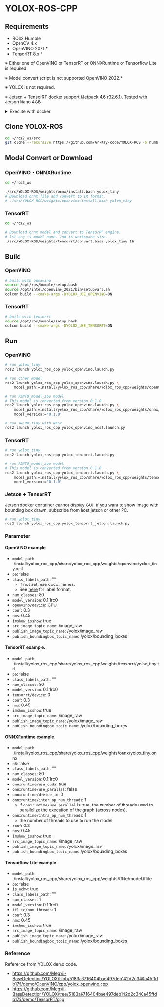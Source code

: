 # YOLOX-ROS-CPP

## Requirements
- ROS2 Humble
- OpenCV 4.x
- OpenVINO 2021.*
- TensorRT 8.x *
<!-- - ONNXRuntime * -->
<!-- - Tensorflow Lite * -->

※ Either one of OpenVINO or TensorRT or ONNXRuntime or Tensorflow Lite is required.

<!-- ※ ONNXRuntime support CPU or CUDA execute provider.

※ Tensorflow Lite support XNNPACK Delegate only.

※ Tensorflow Lite support float model and does not support integer model. -->

※ Model convert script is not supported OpenVINO 2022.*

※ YOLOX is not required.

※ Jetson + TensorRT docker support (Jetpack 4.6 r32.6.1). Tested with Jetson Nano 4GB.




<details>
<summary>Execute with docker</summary>


#### OpenVINO
```bash
# base image is "openvino/ubuntu20_dev:2021.4.1_20210416"
docker pull fateshelled/openvino_yolox_ros:latest

xhost +
docker run --rm -it \
           --network host \
           --privileged \
           --user openvino \
           -v $HOME/ros2_ws:/home/openvino/ros2_ws \
           -v /tmp/.X11-unix:/tmp/.X11-unix \
           -w /home/openvino/ros2_ws \
           -e DISPLAY=$DISPLAY \
           --device /dev/video0:/dev/video0 \
           fateshelled/openvino_yolox_ros:latest /bin/bash

# If use NCS2, mount "/dev/bus/usb".
xhost +
docker run --rm -it \
           --network host \
           --privileged \
           --user openvino \
           -v $HOME/ros2_ws:/home/openvino/ros2_ws \
           -v /tmp/.X11-unix:/tmp/.X11-unix \
           -w /home/openvino/ros2_ws \
           -v /dev/bus/usb:/dev/bus/usb
           -e DISPLAY=$DISPLAY \
           --device /dev/video0:/dev/video0 \
           fateshelled/openvino_yolox_ros:latest \
           /bin/bash

```

#### TensorRT
```bash
# base image is "nvcr.io/nvidia/pytorch:21.09-py3"
docker pull swiftfile/tensorrt_yolox_ros:latest

xhost +
docker run --rm -it \
           --network host \
           --gpus all \
           --privileged \
           -v $HOME/ros2_ws:/root/ros2_ws \
           -v /tmp/.X11-unix:/tmp/.X11-unix \
           -w /root/ros2_ws \
           -e DISPLAY=$DISPLAY \
           --device /dev/video0:/dev/video0 \
           swiftfile/tensorrt_yolox_ros:latest \
           /bin/bash
```

#### Jetson + TensorRT
```bash
# base image is "dustynv/ros:foxy-ros-base-l4t-r32.6.1"
docker pull fateshelled/jetson_yolox_ros:foxy-ros-base-l4t-r32.6.1

# This image cannot display GUI.
docker run --rm -it \
           --network host \
           --runtime nvidia \
           -v $HOME/ros2_ws:/root/ros2_ws \
           -w /root/ros2_ws \
           --device /dev/video0:/dev/video0 \
           fateshelled/jetson_yolox_ros:foxy-ros-base-l4t-r32.6.1 \
           /bin/bash
```

#### ONNXRuntime
```bash
# base image is "nvcr.io/nvidia/cuda:11.4.2-cudnn8-devel-ubuntu20.04"
docker pull fateshelled/onnxruntime_yolox_ros:latest

xhost +
docker run --rm -it \
           --network host \
           --gpus all \
           --privileged \
           -v $HOME/ros2_ws:/root/ros2_ws \
           -v /tmp/.X11-unix:/tmp/.X11-unix \
           -w /root/ros2_ws \
           -e DISPLAY=$DISPLAY \
           --device /dev/video0:/dev/video0 \
           fateshelled/onnxruntime_yolox_ros:latest \
           /bin/bash
```

</details>

## Clone YOLOX-ROS
```bash
cd ~/ros2_ws/src
git clone --recursive https://github.com/Ar-Ray-code/YOLOX-ROS -b humble
```

## Model Convert or Download
### OpenVINO・ONNXRuntime
```bash
cd ~/ros2_ws

./src/YOLOX-ROS/weights/onnx/install.bash yolox_tiny
# Download onnx file and convert to IR format.
# ./src/YOLOX-ROS/weights/openvino/install.bash yolox_tiny
```

### TensorRT
```bash
cd ~/ros2_ws

# Download onnx model and convert to TensorRT engine.
# 1st arg is model name. 2nd is workspace size.
./src/YOLOX-ROS/weights/tensorrt/convert.bash yolox_tiny 16
```

<!-- #### Tensorflow Lite
```bash
cd ~/ros2_ws

# Download tflite Person Detection model
# https://github.com/Kazuhito00/Person-Detection-using-RaspberryPi-CPU/
./src/YOLOX-ROS/weights/tflite/download_model.bash
```

#### PINTO_model_zoo
- Support PINTO_model_zoo model
- Download model using the following script.
  - https://github.com/PINTO0309/PINTO_model_zoo/blob/main/132_YOLOX/download_nano.sh
  - `curl -s https://raw.githubusercontent.com/PINTO0309/PINTO_model_zoo/main/132_YOLOX/download_nano.sh | bash`
  
- ONNX model copy to weight dir
  - `cp resouces_new/saved_model_yolox_tiny_480x640/yolox_tiny_480x640.onnx ./src/YOLOX-ROS/weights/onnx/`

- Convert to TensorRT engine
  - `./src/YOLOX-ROS/weights/tensorrt/convert.bash yolox_tiny_480x640`

- tflite model copy to weight dir
  - `cp resouces_new/saved_model_yolox_tiny_480x640/model_float32.tflite ./src/YOLOX-ROS/weights/tflite/` -->




<!-- #### build yolox_ros_cpp with tflite

##### build tflite
https://www.tensorflow.org/lite/guide/build_cmake

Below is an example build script.
Please change `${workspace}` as appropriate for your environment.
```bash
cd ${workspace}
git clone https://github.com/tensorflow/tensorflow.git tensorflow_src
mkdir tflite_build
cd tflite_build

cmake ../tensorflow_src/tensorflow/lite \
  -DBUILD_SHARED_LIBS=ON \
  -DTFLITE_ENABLE_INSTALL=OFF \
  -DTFLITE_ENABLE_XNNPACK=ON \
  -DTFLITE_ENABLE_RUY=OFF \
  -DCMAKE_BUILD_TYPE=Release

make -j"$(nproc)"
``` -->

## Build

### OpenVINO

```bash
# build with openvino
source /opt/ros/humble/setup.bash
source /opt/intel/openvino_2021/bin/setupvars.sh
colcon build --cmake-args -DYOLOX_USE_OPENVINO=ON
```

### TensorRT

```bash
# build with tensorrt
source /opt/ros/humble/setup.bash
colcon build --cmake-args -DYOLOX_USE_TENSORRT=ON
```

<!-- ##### build ros package with tflite

This is build script when tflite built as above.

```bash
# build with tflite
colcon build --symlink-install \
  --packages-up-to yolox_ros_cpp \
  --cmake-args \
    -DYOLOX_USE_TFLITE=ON \
    -DTFLITE_LIB_PATH=${workspace}/tflite_build/libtensorflow-lite.so \
    -DTFLITE_INCLUDE_DIR=${workspace}/tensorflow_src \
    -DABSEIL_CPP_ICLUDE_DIR=${workspace}/tflite_build/abseil-cpp \
    -DFLATBUFFERS_INCLUDE_DIR=${workspace}/tflite_build/flatbuffers/include
``` -->

## Run

### OpenVINO
```bash
# run yolox_tiny
ros2 launch yolox_ros_cpp yolox_openvino.launch.py

# run other model
ros2 launch yolox_ros_cpp yolox_openvino.launch.py \
    model_path:=install/yolox_ros_cpp/share/yolox_ros_cpp/weights/openvino/yolox_s.xml

# run PINTO_model_zoo model
# This model is converted from version 0.1.0.
ros2 launch yolox_ros_cpp yolox_openvino.launch.py \
    model_path:=install/yolox_ros_cpp/share/yolox_ros_cpp/weights/onnx/yolox_tiny_480x640.onnx \
    model_version:="0.1.0"

# run YOLOX-tiny with NCS2
ros2 launch yolox_ros_cpp yolox_openvino_ncs2.launch.py

```

### TensorRT
```bash
# run yolox_tiny
ros2 launch yolox_ros_cpp yolox_tensorrt.launch.py

# run PINTO_model_zoo model
# This model is converted from version 0.1.0.
ros2 launch yolox_ros_cpp yolox_tensorrt.launch.py \
    model_path:=install/yolox_ros_cpp/share/yolox_ros_cpp/weights/tensorrt/yolox_tiny_480x640.trt \
    model_version:="0.1.0"

```

### Jetson + TensorRT
Jetson docker container cannot display GUI.
If you want to show image with bounding box drawn, subscribe from host jetson or other PC.

```bash
# run yolox_tiny
ros2 launch yolox_ros_cpp yolox_tensorrt_jetson.launch.py
```
<!-- 
### ONNXRuntime
```bash
# run yolox_tiny
ros2 launch yolox_ros_cpp yolox_onnxruntime.launch.py
```

### Tensorflow Lite
```bash
# add libtensorflow-lite.so directory path to `LD_LIBRARY_PATH`
export LD_LIBRARY_PATH=$LD_LIBRARY_PATH:${workspace}/tflite_build

# run Person Detection Model
ros2 launch yolox_ros_cpp yolox_tflite.launch.py

# run PINTO_model_zoo model
ros2 launch yolox_ros_cpp yolox_tflite.launch.py \
    model_path:=install/yolox_ros_cpp/share/yolox_ros_cpp/weights/tflite/model_float32.tflite \
    model_version:=0.1.0 \
    num_classes:=80 \
    is_nchw:=false
``` -->

### Parameter
#### OpenVINO example
- `model_path`: ./install/yolox_ros_cpp/share/yolox_ros_cpp/weights/openvino/yolox_tiny.xml
- `p6`: false
- `class_labels_path`: ""
  - if not set, use coco_names.
  - See [here](https://github.com/fateshelled/YOLOX-ROS/blob/dev_cpp/yolox_ros_cpp/yolox_ros_cpp/labels/coco_names.txt) for label format.
- `num_classes`: 80
- `model_version`: 0.1.1rc0
- `openvino/device`: CPU
- `conf`: 0.3
- `nms`: 0.45
- `imshow_isshow`: true
- `src_image_topic_name`: /image_raw
- `publish_image_topic_name`: /yolox/image_raw
- `publish_boundingbox_topic_name`: /yolox/bounding_boxes


#### TensorRT example.
- `model_path`: ./install/yolox_ros_cpp/share/yolox_ros_cpp/weights/tensorrt/yolox_tiny.trt
- `p6`: false
- `class_labels_path`: ""
- `num_classes`: 80
- `model_version`: 0.1.1rc0
- `tensorrt/device`: 0
- `conf`: 0.3
- `nms`: 0.45
- `imshow_isshow`: true
- `src_image_topic_name`: /image_raw
- `publish_image_topic_name`: /yolox/image_raw
- `publish_boundingbox_topic_name`: /yolox/bounding_boxes


#### ONNXRuntime example.
- `model_path`: ./install/yolox_ros_cpp/share/yolox_ros_cpp/weights/onnx/yolox_tiny.onnx
- `p6`: false
- `class_labels_path`: ""
- `num_classes`: 80
- `model_version`: 0.1.1rc0
- `onnxruntime/use_cuda`: true
- `onnxruntime/use_parallel`: false
- `onnxruntime/device_id`: 0
- `onnxruntime/inter_op_num_threads`: 1
  - if `onnxruntime/use_parallel` is true, the number of threads used to parallelize the execution of the graph (across nodes).
- `onnxruntime/intra_op_num_threads`: 1
  - the number of threads to use to run the model
- `conf`: 0.3
- `nms`: 0.45
- `imshow_isshow`: true
- `src_image_topic_name`: /image_raw
- `publish_image_topic_name`: /yolox/image_raw
- `publish_boundingbox_topic_name`: /yolox/bounding_boxes

#### Tensorflow Lite example.
- `model_path`: ./install/yolox_ros_cpp/share/yolox_ros_cpp/weights/tflite/model.tflite
- `p6`: false
- `is_nchw`: true
- `class_labels_path`: ""
- `num_classes`: 1
- `model_version`: 0.1.1rc0
- `tflite/num_threads`: 1
- `conf`: 0.3
- `nms`: 0.45
- `imshow_isshow`: true
- `src_image_topic_name`: /image_raw
- `publish_image_topic_name`: /yolox/image_raw
- `publish_boundingbox_topic_name`: /yolox/bounding_boxes


### Reference
Reference from YOLOX demo code.
- https://github.com/Megvii-BaseDetection/YOLOX/blob/5183a6716404bae497deb142d2c340a45ffdb175/demo/OpenVINO/cpp/yolox_openvino.cpp
- https://github.com/Megvii-BaseDetection/YOLOX/tree/5183a6716404bae497deb142d2c340a45ffdb175/demo/TensorRT/cpp
